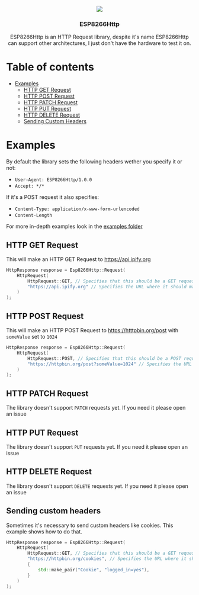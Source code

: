 <p align="center">

</p>

<p align="center">
    <img src="https://img.shields.io/maintenance/yes/2018.svg?style=flat-square">
</p>

<h3 align="center">
  ESP8266Http
</h3>

<p align="center">
    ESP8266Http is an HTTP Request library, despite it's name ESP8266Http can support other architectures, I just don't have the hardware to test it on.
</p>

<p align="center">
</p>

# Table of contents

* [Examples](#examples)
    * [HTTP GET Request](#http-get-request)
    * [HTTP POST Request](#http-post-request)
    * [HTTP PATCH Request](#http-patch-request)
    * [HTTP PUT Request](#http-put-request)
    * [HTTP DELETE Request](#http-delete-request)
    * [Sending Custom Headers](#sending-custom-headers)

# Examples

By default the library sets the following headers wether you specify it or not:

* `User-Agent: ESP8266Http/1.0.0`
* `Accept: */*`

If it's a POST request it also specifies:

* `Content-Type: application/x-www-form-urlencoded`
* `Content-Length`

For more in-depth examples look in the [examples folder](https://github.com/Subtixx/esp8266http/blob/master/examples/)

## HTTP GET Request

This will make an HTTP GET Request to https://api.ipify.org

```cpp
HttpResponse response = Esp8266Http::Request(
    HttpRequest(
        HttpRequest::GET, // Specifies that this should be a GET request.
        "https://api.ipify.org" // Specifies the URL where it should make the request to.
    )
);
```

## HTTP POST Request

This will make an HTTP POST Request to https://htttpbin.org/post with `someValue` set to `1024`

```cpp
HttpResponse response = Esp8266Http::Request(
    HttpRequest(
        HttpRequest::POST, // Specifies that this should be a POST request.
        "https://httpbin.org/post?someValue=1024" // Specifies the URL where it should make the request to.
    )
);
```

## HTTP PATCH Request

The library doesn't support `PATCH` requests yet. If you need it please open an issue

## HTTP PUT Request

The library doesn't support `PUT` requests yet. If you need it please open an issue

## HTTP DELETE Request

The library doesn't support `DELETE` requests yet. If you need it please open an issue

## Sending custom headers

Sometimes it's necessary to send custom headers like cookies. This example shows how to do that.

```cpp
HttpResponse response = Esp8266Http::Request(
    HttpRequest(
        HttpRequest::GET, // Specifies that this should be a GET request.
        "https://httpbin.org/cookies", // Specifies the URL where it should make the request to.
        {
            std::make_pair("Cookie", "logged_in=yes"),
        }
    )
);
```